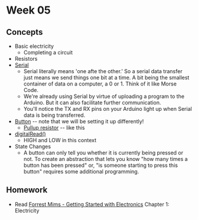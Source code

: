 # Week 05

## Concepts
+ Basic electricity
	+ Completing a circuit
+ Resistors
+ [Serial](https://www.arduino.cc/en/Reference/Serial)
	+ Serial literally means 'one afte the other.' So a serial data transfer just means we send things one bit at a time. A bit being the smallest container of data on a computer, a 0 or 1. Think of it like Morse Code.
	+ We're already using Serial by virtue of uploading a program to the Arduino. But it can also facilitate further communication.
	+ You'll notice the TX and RX pins on your Arduino light up when Serial data is being transferred.
+ [Button](https://www.arduino.cc/en/Tutorial/Button) -- note that we will be setting it up differently!
	+ [Pullup resistor](https://learn.sparkfun.com/tutorials/pull-up-resistors) -- like this
+ [digitalRead()](https://www.arduino.cc/en/Reference/DigitalRead)
	+ HIGH and LOW in this context
+ State Changes
	+ A button can only tell you whether it is currently being pressed or not. To create an abstraction that lets you know "how many times a button has been pressed" or, "is someone starting to press this button" requires some additional programming.

## Homework
+ Read [Forrest Mims - Getting Started with Electronics](../mims-getting-started.pdf) Chapter 1: Electricity